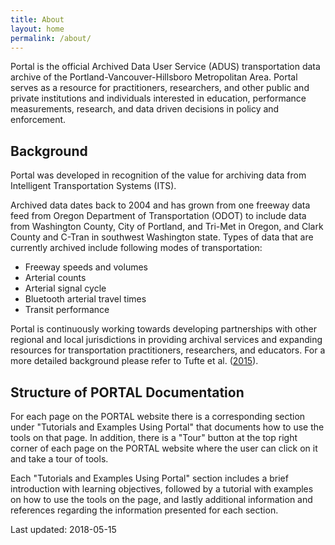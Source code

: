 ```yaml
---
title: About
layout: home
permalink: /about/
---
```

Portal is the official Archived Data User Service (ADUS) transportation data archive of the Portland-Vancouver-Hillsboro Metropolitan Area. Portal serves as a resource for practitioners, researchers, and other public and private institutions and individuals interested in education, performance measurements, research, and data driven decisions in policy and enforcement.

## Background
Portal was developed in recognition of the value for archiving data from Intelligent Transportation Systems (ITS).

Archived data dates back to 2004 and has grown from one freeway data feed from Oregon Department of Transportation (ODOT) to include data from Washington County, City of Portland, and Tri-Met in Oregon, and Clark County and C-Tran in southwest Washington state. Types of data that are currently archived include following modes of transportation:

* Freeway speeds and volumes
* Arterial counts
* Arterial signal cycle
* Bluetooth arterial travel times
* Transit performance

Portal is continuously working towards developing partnerships with other regional and local jurisdictions in providing archival services and expanding resources for transportation practitioners, researchers, and educators. For a more detailed background please refer to Tufte et al. ([2015](https://github.com/adus/portal-documentation/blob/master/documentation/TufteEtAl_2015.pdf)).

## Structure of PORTAL Documentation
For each page on the PORTAL website there is a corresponding section under "Tutorials and Examples Using Portal" that documents how to use the tools on that page. In addition, there is a "Tour" button at the top right corner of each page on the PORTAL website where the user can click on it and take a tour of tools.

Each "Tutorials and Examples Using Portal" section includes a brief introduction with learning objectives, followed by a tutorial with examples on how to use the tools on the page, and lastly additional information and references regarding the information presented for each section.

Last updated: 2018-05-15
